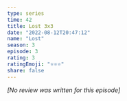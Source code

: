 ```yaml
---
type: series
time: 42
title: Lost 3x3
date: "2022-08-12T20:47:12"
name: "Lost"
season: 3
episode: 3
rating: 3
ratingEmoji: "⭐️⭐️⭐️"
share: false
---
```


_[No review was written for this episode]_

